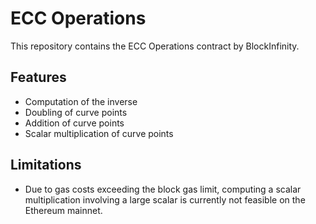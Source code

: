 # ECC Operations
This repository contains the ECC Operations contract by BlockInfinity.

## Features
- Computation of the inverse
- Doubling of curve points
- Addition of curve points
- Scalar multiplication of curve points

## Limitations
- Due to gas costs exceeding the block gas limit, computing a scalar multiplication involving a large scalar is currently not feasible on the Ethereum mainnet.